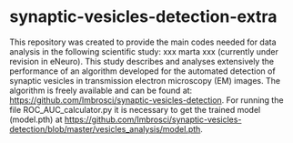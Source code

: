 # synaptic-vesicles-detection-extra
This repository was created to provide the main codes needed for data analysis in the following scientific study:
xxx marta xxx
(currently under revision in eNeuro).
This study describes and analyses extensively the performance of an algorithm developed for the automated detection of synaptic vesicles in transmission electron microscopy (EM) images. The algorithm is freely available and can be found at: https://github.com/Imbrosci/synaptic-vesicles-detection.
For running the file ROC_AUC_calculator.py it is necessary to get the trained model (model.pth) at https://github.com/Imbrosci/synaptic-vesicles-detection/blob/master/vesicles_analysis/model.pth.
